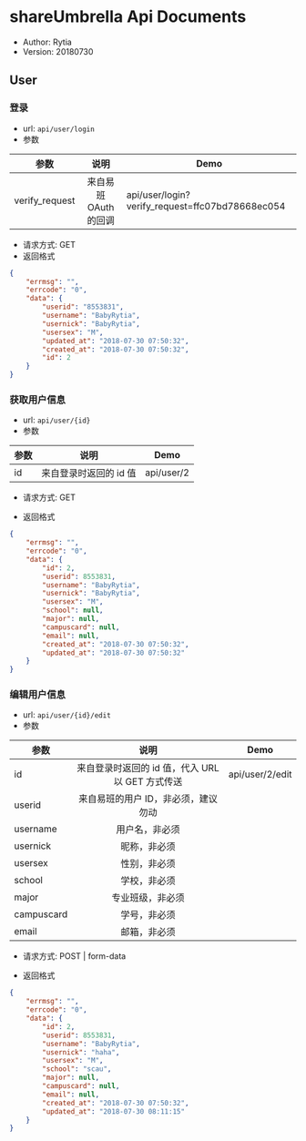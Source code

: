 # shareUmbrella Api Documents
- Author: Rytia
- Version: 20180730

## User
### 登录
- url: `api/user/login`
- 参数

| 参数   |      说明      |  Demo |
|----------|:-------------:|-------|
| verify_request |  来自易班OAuth的回调 | api/user/login?verify_request=ffc07bd78668ec054| 

- 请求方式: GET
- 返回格式
```json
{
	"errmsg": "",
	"errcode": "0",
	"data": {
		"userid": "8553831",
		"username": "BabyRytia",
		"usernick": "BabyRytia",
		"usersex": "M",
		"updated_at": "2018-07-30 07:50:32",
		"created_at": "2018-07-30 07:50:32",
		"id": 2
	}
}
```
### 获取用户信息
- url: `api/user/{id}`
- 参数

| 参数   |      说明      |  Demo |
|----------|:-------------:|-------|
| id |  来自登录时返回的 id 值 | api/user/2

- 请求方式: GET

- 返回格式
```json
{
	"errmsg": "",
	"errcode": "0",
	"data": {
		"id": 2,
		"userid": 8553831,
		"username": "BabyRytia",
		"usernick": "BabyRytia",
		"usersex": "M",
		"school": null,
		"major": null,
		"campuscard": null,
		"email": null,
		"created_at": "2018-07-30 07:50:32",
		"updated_at": "2018-07-30 07:50:32"
	}
}
```
### 编辑用户信息
- url: `api/user/{id}/edit`
- 参数

| 参数   |      说明      |  Demo |
|----------|:-------------:|-------|
| id |  来自登录时返回的 id 值，代入 URL 以 GET 方式传送 | api/user/2/edit
| userid | 来自易班的用户 ID，非必须，建议勿动 |
| username | 用户名，非必须 |
| usernick | 昵称，非必须 |
| usersex | 性别，非必须 |
| school | 学校，非必须 |
| major | 专业班级，非必须 |
| campuscard | 学号，非必须 |
| email | 邮箱，非必须 |

- 请求方式: POST | form-data

- 返回格式
```json
{
    "errmsg": "",
    "errcode": "0",
    "data": {
        "id": 2,
        "userid": 8553831,
        "username": "BabyRytia",
        "usernick": "haha",
        "usersex": "M",
        "school": "scau",
        "major": null,
        "campuscard": null,
        "email": null,
        "created_at": "2018-07-30 07:50:32",
        "updated_at": "2018-07-30 08:11:15"
    }
}
```